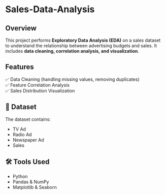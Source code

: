 # Sales-Data-Analysis

##  Overview
This project performs **Exploratory Data Analysis (EDA)** on a sales dataset to understand the relationship between advertising budgets and sales. It includes **data cleaning, correlation analysis, and visualization**.

##  Features
✅ Data Cleaning (handling missing values, removing duplicates)  
✅ Feature Correlation Analysis  
✅ Sales Distribution Visualization  

## 📂 Dataset
The dataset contains:
- TV Ad 
- Radio Ad 
- Newspaper Ad 
- Sales 


## 🛠️ Tools Used
- Python  
- Pandas & NumPy  
- Matplotlib & Seaborn  
